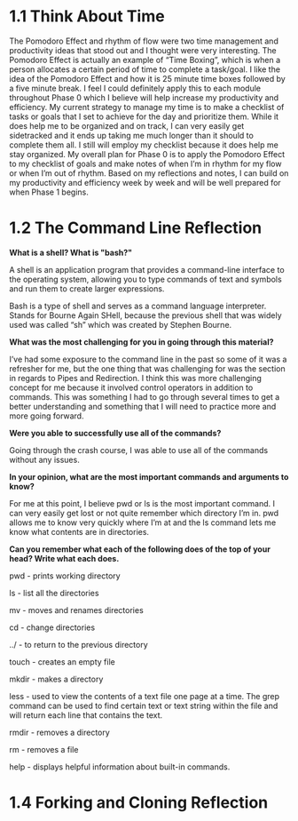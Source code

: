 # 1.1 Think About Time
The Pomodoro Effect and rhythm of flow were two time management and productivity ideas that stood out and I thought were very interesting.  The Pomodoro Effect is actually an example of “Time Boxing”, which is when a person allocates a certain period of time to complete a task/goal.  I like the idea of the Pomodoro Effect and how it is 25 minute time boxes followed by a five minute break.  I feel I could definitely apply this to each module throughout Phase 0 which I believe will help increase my productivity and efficiency.  My current strategy to manage my time is to make a checklist of tasks or goals that I set to achieve for the day and prioritize them.  While it does help me to be organized and on track, I can very easily get sidetracked and it ends up taking me much longer than it should to complete them all.  I still will employ my checklist because it does help me stay organized.  My overall plan for Phase 0 is to apply the Pomodoro Effect to my checklist of goals and make notes of when I’m in rhythm for my flow or when I’m out of rhythm.  Based on my reflections and notes, I can build on my productivity and efficiency week by week and will be well prepared for when Phase 1 begins.

# 1.2 The Command Line Reflection
**What is a shell? What is "bash?"**

A shell is an application program that provides a command-line interface to the operating system, allowing you to type commands of text and symbols and run them to create larger expressions.

Bash is a type of shell and serves as a command language interpreter.  Stands for Bourne Again SHell, because the previous shell that was widely used was called “sh” which was created by Stephen Bourne.



**What was the most challenging for you in going through this material?**

I’ve had some exposure to the command line in the past so some of it was a refresher for me, but the one thing that was challenging for was the section in regards to Pipes and Redirection.  I think this was more challenging concept for me because it involved control operators in addition to commands. This was something I had to go through several times to get a better understanding and something that I will need to practice more and more going forward.

**Were you able to successfully use all of the commands?**

Going through the crash course, I was able to use all of the commands without any issues.

**In your opinion, what are the most important commands and arguments to know?**

For me at this point, I believe pwd  or ls is the most important command.  I can very easily get lost or not quite remember which directory I’m in.  pwd allows me to know very quickly where I’m at and the ls command lets me know what contents are in directories.

**Can you remember what each of the following does of the top of your head? Write what each does.**

pwd - prints working directory

ls - list all the directories

mv - moves and renames directories

cd - change directories

../ - to return to the previous directory

touch - creates an empty file

mkdir - makes a directory

less - used to view the contents of a text file one page at a time.  The grep command can be used to find certain text or text string within the file and will return each line that contains the text.

rmdir - removes a directory

rm - removes a file

help - displays helpful information about built-in commands.

# 1.4 Forking and Cloning Reflection
